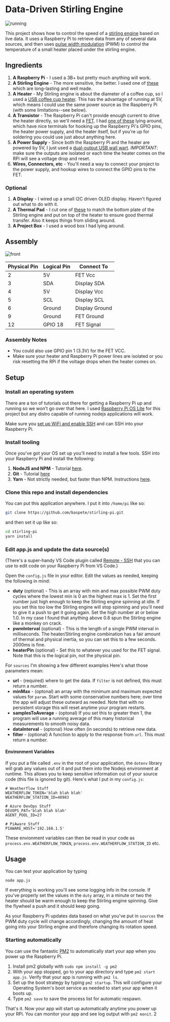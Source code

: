 # Data-Driven Stirling Engine

![running](images/running.gif)

This project shows how to control the speed of a [stirling engine](https://en.wikipedia.org/wiki/Stirling_engine) based on live data. It uses a Raspberry Pi to retrieve data from any of several data sources, and then uses [pulse width modulation](https://en.wikipedia.org/wiki/Pulse-width_modulation) (PWM) to control the temperature of a small heater placed under the stirling engine.

## Ingredients

1. **A Raspberry Pi** - I used a 3B+ but pretty much anything will work.
1. **A Stirling Engine** - The more sensitive, the better. I used one of [these](https://www.stirlingengine.co.uk/d.asp?product=KS90_BLU_KIT) which are long-lasting and well made.
1. **A Heater** - My Stirling engine is about the diameter of a coffee cup, so I used a [USB coffee cup heater](https://www.amazon.com/gp/product/B08MCZ78MY). This has the advantage of running at 5V, which means I could use the same power source as the Raspberry Pi (with some limitations--see below).
1. **A Transistor** - The Raspberry Pi can't provide enough current to drive the heater directly, so we'll need a [FET](https://en.wikipedia.org/wiki/Field-effect_transistor). I had [one of these](https://www.amazon.com/gp/product/B07GLNCRR4) lying around, which have nice terminals for hooking up the Raspberry Pi's GPIO pins, the heater power supply, and the heater itself, but if you're up for soldering you could use just about anything here.
1. **A Power Supply** - Since both the Raspberry Pi and the heater are powered by 5V, I just used a [dual-output USB wall wart](https://www.amazon.com/gp/product/B07DFWKBF7). _IMPORTANT_: make sure the outputs are isolated or each time the heater comes on the RPi will see a voltage drop and reset.
1. **Wires, Connectors, etc** - You'll need a way to connect your project to the power supply, and hookup wires to connect the GPIO pins to the FET.

### Optional

1. **A Display** - I wired up a small I2C driven OLED display. Haven't figured out what to do with it.
1. **A Thermal Pad** - I cut one of [these](https://www.amazon.com/gp/product/B085VSJFY7) to match the bottom plate of the Stirling engine and put on top of the heater to ensure good thermal transfer. Also it keeps things from sliding around.
1. **A Project Box** - I used a wood box I had lying around.

## Assembly

![front](images/inside.jpg)

| Physical Pin | Logical Pin | Connect To     |
| ------------ | ----------- | -------------- |
| 2            | 5V          | FET Vcc        |
| 3            | SDA         | Display SDA    |
| 4            | 5V          | Display Vcc    |
| 5            | SCL         | Display SCL    |
| 6            | Ground      | Display Ground |
| 9            | Ground      | FET Ground     |
| 12           | GPIO 18     | FET Signal     |

### Assembly Notes

- You could also use GPIO pin 1 (3.3V) for the FET VCC.
- Make sure your heater and Raspberry Pi power lines are isolated or you risk resetting the RPi if the voltage drops when the heater comes on.

## Setup

### Install an operating system

There are a ton of tutorials out there for getting a Raspberry Pi up and running so we won't go over that here. I used [Raspberry Pi OS Lite](https://www.raspberrypi.org/software/operating-systems/#raspberry-pi-os-32-bit) for this project but any distro capable of running nodejs applications will work.

Make sure you [set up WiFi and enable SSH](https://www.raspberrypi.org/documentation/remote-access/ssh/README.md) and can SSH into your Raspberry Pi.

### Install tooling

Once you've got your OS set up you'll need to install a few tools. SSH into your Raspberry Pi and install the following:

1. **NodeJS and NPM** - Tutorial [here](https://medium.com/@thedyslexiccoder/how-to-update-nodejs-npm-on-a-raspberry-pi-4-da75cad4148c).
1. **Git** - Tutorial [here](https://linuxize.com/post/how-to-install-git-on-raspberry-pi/)
1. **Yarn** - Not strictly needed, but faster than NPM. Instructions [here](https://classic.yarnpkg.com/en/docs/install).

### Clone this repo and install dependencies

You can put this application anywhere. I put it into `/home/pi` like so:

```bash
git clone https://github.com/baspete/stirling-pi.git
```

and then set it up like so:

```bash
cd stirling-pi
yarn install
```

### Edit app.js and update the data source(s)

(There's a super-handy VS Code plugin called [Remote - SSH](https://github.com/Microsoft/vscode-remote-release) that you can use to edit code on your Raspberry Pi from VS Code.)

Open the `config.js` file in your editor. Edit the values as needed, keeping the following in mind:

- **duty** (optional) - This is an array with min and max possible PWM duty cycles where the lowest min is 0 an the highest max is 1. Set the first number just high enough to keep the Stirling engine spinning at idle. If you set this too low the Stirling engine will stop spinning and you'll need to give it a push to get it going again. Set the high number at or below 1.0. In my case I found that anything above 0.8 spun the Stirling engine like a monkey on crack.
- **pwmInterval** (optional) - This is the length of a single PWM interval in milliseconds. The heater/Stirling engine combination has a fair amount of thermal and physical inertia, so you can set this to a few seconds. 2000ms is fine.
- **heaterPin** (optional) - Set this to whatever you used for the FET signal. Note that this is the logical pin, not the physical pin.

For `sources` I'm showing a few different examples Here's what those parameters mean:

- **url** - (required) where to get the data. If `filter` is not defined, this must return a number.
- **minMax** - (optonal) an array with the minimum and maximum expected values for `param`. Start with some conservative numbers here; over time the app will adjust these outward as needed. Note that with no persistent storage this will reset anytime your program restarts.
- **samplesToAverage** - (optonal) If you set this to greater then 1, the program will use a running average of this many historical measurements to smooth noisy data.
- **dataInterval** - (optonal) How often (in seconds) to retrieve new data.
- **filter** - (optional) A function to apply to the response from `url`. This must return a number.

#### Environment Variables

If you put a file called `.env` in the root of your application, the `dotenv` library will grab any values out of it and put them into the Nodejs environment at runtime. This allows you to keep sensitive information out of your source code (this file is ignored by git). Here's what I put in my `config.js`:

```
# Weatherflow Stuff
WEATHERFLOW_TOKEN='blah blah blah'
WEATHERFLOW_STATION_ID=40983

# Azure DevOps Stuff
DEVOPS_PAT='blah blah blah'
AGENT_POOL_ID=27

# PiAware Stuff
PIAWARE_HOST='192.168.1.5'
```

These envionment variables can then be read in your code as `process.env.WEATHERFLOW_TOKEN`, `process.env.WEATHERFLOW_STATION_ID` etc.

## Usage

You can test your application by typing

```
node app.js
```

If everything is working you'll see some logging info in the console. If you've properly set the values in the `duty` array, in a minute or two the heater should be warm enough to keep the Stirling engine spinning. Give the flywheel a push and it should keep going.

As your Raspberry Pi updates data based on what you've put in `sources` the PWM duty cycle will change accordingly, changing the amount of heat going into your Stirling engine and therefore changing its rotation speed.

### Starting automatically

You can use the fantastic [PM2](https://pm2.keymetrics.io/docs/usage/quick-start/) to automatically start your app when you power up the Raspberry Pi.

1. Install pm2 globally with `sudo npm install -g pm2`
2. With your app stopped, go to your app directory and type `pm2 start app.js`. Verify that your app is running with `pm2 ls`.
3. Set up the boot strategy by typing `pm2 startup`. This will configure your Operating System's boot service as needed to start your app when it boots up.
4. Type `pm2 save` to save the process list for automatic respawn.

That's it. Now your app will start up automatically anytime you power up your RPi. You can monitor your app and see log output with `pm2 monit`.
2
